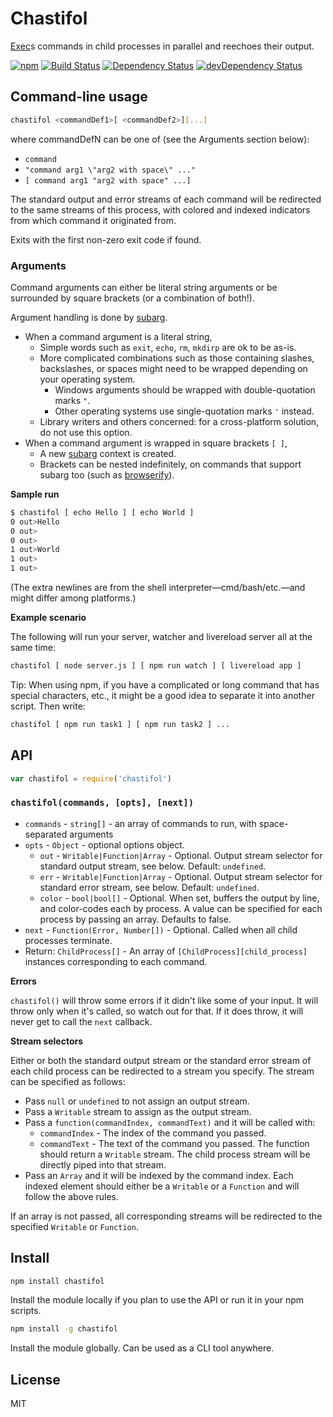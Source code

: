 # Chastifol

[Exec][child_process.exec]s commands in child processes in parallel and reechoes their output.

[![npm](https://img.shields.io/npm/v/chastifol.svg?style=flat-square)](https://www.npmjs.com/package/chastifol)
[![Build Status](https://img.shields.io/travis/seangenabe/chastifol/master.svg?style=flat-square)](https://travis-ci.org/seangenabe/chastifol)
[![Dependency Status](https://img.shields.io/david/seangenabe/chastifol.svg?style=flat-square)](https://david-dm.org/seangenabe/chastifol)
[![devDependency Status](https://img.shields.io/david/dev/seangenabe/chastifol.svg?style=flat-square)](https://david-dm.org/seangenabe/chastifol#info=devDependencies)

## Command-line usage

```bash
chastifol <commandDef1>[ <commandDef2>][...]
```

where commandDefN can be one of (see the Arguments section below):

* `command`
* `"command arg1 \"arg2 with space\" ..."`
* `[ command arg1 "arg2 with space" ...]`

The standard output and error streams of each command will be redirected to the same streams of this process,
with colored and indexed indicators from which command it originated from.

Exits with the first non-zero exit code if found.

### Arguments

Command arguments can either be literal string arguments or be surrounded by square brackets (or a combination of both!).

Argument handling is done by [subarg][subarg].

* When a command argument is a literal string,
  * Simple words such as `exit`, `echo`, `rm`, `mkdirp` are ok to be as-is.
  * More complicated combinations such as those containing slashes, backslashes, or spaces might need to be wrapped depending on your operating system.
    * Windows arguments should be wrapped with double-quotation marks `"`.
    * Other operating systems use single-quotation marks `'` instead.
  * Library writers and others concerned: for a cross-platform solution, do not use this option.
* When a command argument is wrapped in square brackets ` [ ] `,
  * A new [subarg][subarg] context is created.
  * Brackets can be nested indefinitely, on commands that support subarg too (such as [browserify][browserify]).

**Sample run**

```bash
$ chastifol [ echo Hello ] [ echo World ]
0 out>Hello
0 out>
0 out>
1 out>World
1 out>
1 out>
```

(The extra newlines are from the shell interpreter—cmd/bash/etc.—and might differ among platforms.)

**Example scenario**

The following will run your server, watcher and livereload server all at the same time:

```bash
chastifol [ node server.js ] [ npm run watch ] [ livereload app ]
```

Tip: When using npm, if you have a complicated or long command that has special characters, etc., it might be a good idea to separate it into another script. Then write:

```bash
chastifol [ npm run task1 ] [ npm run task2 ] ...
```

## API

```javascript
var chastifol = require('chastifol')
```

### `chastifol(commands, [opts], [next])`

* `commands` - `string[]` - an array of commands to run, with space-separated arguments
* `opts` - `Object` - optional options object.
  * `out` - `Writable|Function|Array` - Optional. Output stream selector for standard output stream, see below. Default: `undefined`.
  * `err` - `Writable|Function|Array` - Optional. Output stream selector for standard error stream, see below. Default: `undefined`.
  * `color` - `bool|bool[]` - Optional. When set, buffers the output by line, and color-codes each by process. A value can be specified for each process by passing an array. Defaults to false.
* `next` - `Function(Error, Number[])` - Optional. Called when all child processes terminate.
* Return: `ChildProcess[]` - An array of `[ChildProcess][child_process]` instances corresponding to each command.

**Errors**

`chastifol()` will throw some errors if it didn't like some of your input.
It will throw only when it's called, so watch out for that.
If it does throw, it will never get to call the `next` callback.

**Stream selectors**

Either or both the standard output stream or the standard error stream of each child process can be redirected to a stream you specify. The stream can be specified as follows:

* Pass `null` or `undefined` to not assign an output stream.
* Pass a `Writable` stream to assign as the output stream.
* Pass a `function(commandIndex, commandText)` and it will be called with:
  * `commandIndex` - The index of the command you passed.
  * `commandText` - The text of the command you passed.
  The function should return a `Writable` stream. The child process stream will
  be directly piped into that stream.
* Pass an `Array` and it will be indexed by the command index.
  Each indexed element should either be a `Writable` or a `Function` and will follow the above rules.

If an array is not passed, all corresponding streams will be redirected to the specified `Writable` or `Function`.

## Install

```bash
npm install chastifol
```

Install the module locally if you plan to use the API or run it in your npm scripts.

```bash
npm install -g chastifol
```

Install the module globally. Can be used as a CLI tool anywhere.

## License

MIT

[subarg]: https://www.npmjs.com/package/subarg
[browserify]: https://www.npmjs.com/package/browserify
[child_process]: https://nodejs.org/api/child_process.html
[child_process.exec]: https://nodejs.org/api/child_process.html#child_process_child_process_exec_command_options_callback
